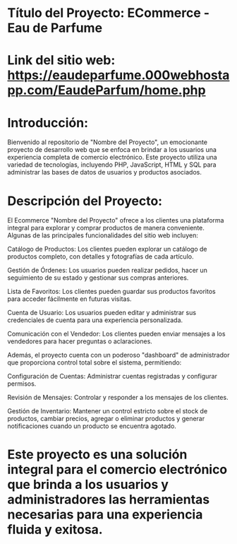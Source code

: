 # Título del Proyecto: ECommerce - Eau de Parfume

# Link del sitio web: https://eaudeparfume.000webhostapp.com/EaudeParfum/home.php

# Introducción:
Bienvenido al repositorio de "Nombre del Proyecto", un emocionante proyecto de desarrollo web que se enfoca en brindar a los usuarios una experiencia completa de comercio electrónico. Este proyecto utiliza una variedad de tecnologías, incluyendo PHP, JavaScript, HTML y SQL para administrar las bases de datos de usuarios y productos asociados.

# Descripción del Proyecto:
El Ecommerce "Nombre del Proyecto" ofrece a los clientes una plataforma integral para explorar y comprar productos de manera conveniente. Algunas de las principales funcionalidades del sitio web incluyen:

Catálogo de Productos: Los clientes pueden explorar un catálogo de productos completo, con detalles y fotografías de cada artículo.

Gestión de Órdenes: Los usuarios pueden realizar pedidos, hacer un seguimiento de su estado y gestionar sus compras anteriores.

Lista de Favoritos: Los clientes pueden guardar sus productos favoritos para acceder fácilmente en futuras visitas.

Cuenta de Usuario: Los usuarios pueden editar y administrar sus credenciales de cuenta para una experiencia personalizada.

Comunicación con el Vendedor: Los clientes pueden enviar mensajes a los vendedores para hacer preguntas o aclaraciones.

Además, el proyecto cuenta con un poderoso "dashboard" de administrador que proporciona control total sobre el sistema, permitiendo:

Configuración de Cuentas: Administrar cuentas registradas y configurar permisos.

Revisión de Mensajes: Controlar y responder a los mensajes de los clientes.

Gestión de Inventario: Mantener un control estricto sobre el stock de productos, cambiar precios, agregar o eliminar productos y generar notificaciones cuando un producto se encuentra agotado.

# Este proyecto es una solución integral para el comercio electrónico que brinda a los usuarios y administradores las herramientas necesarias para una experiencia fluida y exitosa. 
